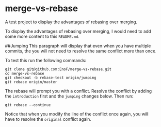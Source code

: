 merge-vs-rebase
===============

A test project to display the advantages of rebasing over merging.

To display the advantages of rebasing over merging, I would need to add some more content to this `README.md`.

##Jumping
This paragraph will display that even when you have multiple commits, the you will not need to resolve the same conflict
more than once.

To test this run the following commands:

    git clone git@github.com:EnoF/merge-vs-rebase.git
    cd merge-vs-rebase
    git checkout -b rebase-test origin/jumping
    git rebase origin/master
    
The rebase will prompt you with a conflict. Resolve the conflict by adding the `introduction` first and the `jumping`
changes below. Then run:

    git rebase --continue

Notice that when you modify the line of the conflict once again, you will have to resolve the `original` conflict again.
